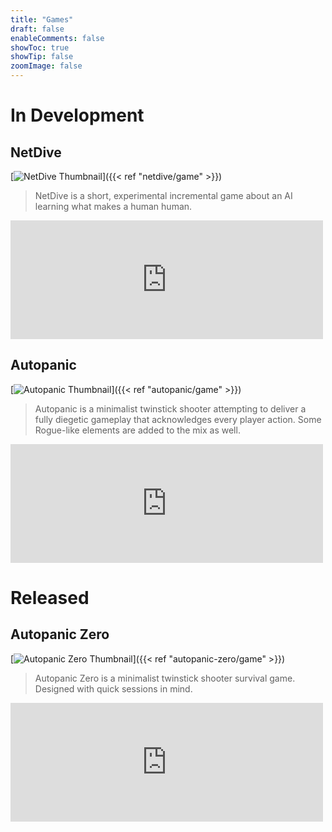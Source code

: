```yaml
---
title: "Games"
draft: false
enableComments: false
showToc: true
showTip: false
zoomImage: false
---
```



# In Development

## NetDive

[![NetDive Thumbnail](/images/netdive/NetDive.png)]({{< ref "netdive/game" >}})

> NetDive is a short, experimental incremental game about an AI learning what makes a human human.

<iframe src="https://store.steampowered.com/widget/3718870/" frameborder="0" width="500" height="190"></iframe>

## Autopanic

[![Autopanic Thumbnail](/images/autopanic/Autopanic_en.png)]({{< ref "autopanic/game" >}})

> Autopanic is a minimalist twinstick shooter attempting to deliver a fully diegetic gameplay that acknowledges every player action. Some Rogue-like elements are added to the mix as well.

<iframe src="https://store.steampowered.com/widget/1274830/" frameborder="0" width="500" height="190"></iframe>


# Released

## Autopanic Zero

[![Autopanic Zero Thumbnail](/images/autopanic-zero/AutopanicZero_en.png)]({{< ref "autopanic-zero/game" >}})

> Autopanic Zero is a minimalist twinstick shooter survival game. Designed with quick sessions in mind.

<iframe src="https://store.steampowered.com/widget/1423670/" frameborder="0" width="500" height="190"></iframe>
